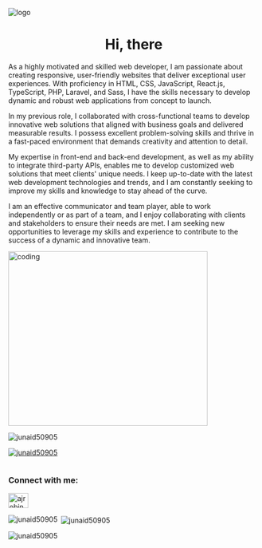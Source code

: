 ![logo](https://i.ibb.co/VjntyxQ/White-Minimalist-Profile-Linked-In-Banner-1.png?w=2000)
<h1 align="center">Hi, there</h1>
<p>As a highly motivated and skilled web developer, I am passionate about creating responsive, user-friendly websites that deliver exceptional user experiences. With proficiency in HTML, CSS, JavaScript, React.js, TypeScript, PHP, Laravel, and Sass, I have the skills necessary to develop dynamic and robust web applications from concept to launch.

In my previous role, I collaborated with cross-functional teams to develop innovative web solutions that aligned with business goals and delivered measurable results. I possess excellent problem-solving skills and thrive in a fast-paced environment that demands creativity and attention to detail.

My expertise in front-end and back-end development, as well as my ability to integrate third-party APIs, enables me to develop customized web solutions that meet clients' unique needs. I keep up-to-date with the latest web development technologies and trends, and I am constantly seeking to improve my skills and knowledge to stay ahead of the curve.

I am an effective communicator and team player, able to work independently or as part of a team, and I enjoy collaborating with clients and stakeholders to ensure their needs are met. I am seeking new opportunities to leverage my skills and experience to contribute to the success of a dynamic and innovative team.</p>
<img src="https://www.techbabble.zone/content/images/2021/07/46207-programmer-1.gif" alt="coding" width="400"
    height="350">


<p align="left"> <img
        src="https://komarev.com/ghpvc/?username=junaid50905&label=Profile%20views&color=0e75b6&style=flat"
        alt="junaid50905" /> </p>

<p align="left"> <a href="https://github.com/ryo-ma/github-profile-trophy"><img
            src="https://github-profile-trophy.vercel.app/?username=junaid50905" alt="junaid50905" /></a> </p>

<p align="left"> <a href="https://twitter.com/" target="blank"><img
            src="https://img.shields.io/twitter/follow/?logo=twitter&style=for-the-badge" alt="" /></a> </p>

<h3 align="left">Connect with me:</h3>
<p align="left">
    <a href="https://fb.com/ajrobin.hossain" target="blank"><img align="center"
            src="https://raw.githubusercontent.com/rahuldkjain/github-profile-readme-generator/master/src/images/icons/Social/facebook.svg"
            alt="ajrobin.hossain" height="30" width="40" /></a>
</p>


<p><img align="left"
        src="https://github-readme-stats.vercel.app/api/top-langs?username=junaid50905&show_icons=true&locale=en&layout=compact"
        alt="junaid50905" /></p>

<p>&nbsp;<img align="center"
        src="https://github-readme-stats.vercel.app/api?username=junaid50905&show_icons=true&locale=en"
        alt="junaid50905" /></p>

<p><img align="center" src="https://github-readme-streak-stats.herokuapp.com/?user=junaid50905&" alt="junaid50905" />
</p>
